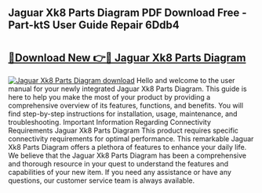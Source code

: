 ## Jaguar Xk8 Parts Diagram PDF Download Free - Part-ktS User Guide Repair 6Ddb4

# <h2><a href="http://dfltc5q.blite.top/?on=Jaguar+Xk8+Parts+Diagram">🔗Download New 👉🔴 Jaguar Xk8 Parts Diagram</a></h2>

[![Jaguar Xk8 Parts Diagram download](https://i.imgur.com/lujVjoI.png)](http://dfltc5q.blite.top/?on=Jaguar+Xk8+Parts+Diagram)
Hello and welcome to the user manual for your newly integrated Jaguar Xk8 Parts Diagram. This guide is here to help you make the most of your product by providing a comprehensive overview of its features, functions, and benefits. You will find step-by-step instructions for installation, usage, maintenance, and troubleshooting. Important Information Regarding Connectivity Requirements Jaguar Xk8 Parts Diagram This product requires specific connectivity requirements for optimal performance. This remarkable Jaguar Xk8 Parts Diagram offers a plethora of features to enhance your daily life. We believe that the Jaguar Xk8 Parts Diagram has been a comprehensive and thorough resource in your quest to understand the features and capabilities of your new item. If you need any assistance or have any questions, our customer service team is always available.
